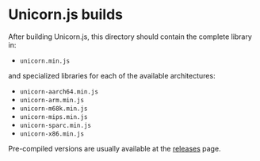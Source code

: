 Unicorn.js builds
=================

After building Unicorn.js, this directory should contain the complete library in:

* `unicorn.min.js`

and specialized libraries for each of the available architectures:

* `unicorn-aarch64.min.js`
* `unicorn-arm.min.js`
* `unicorn-m68k.min.js`
* `unicorn-mips.min.js`
* `unicorn-sparc.min.js`
* `unicorn-x86.min.js`

Pre-compiled versions are usually available at the [releases](https://github.com/AlexAltea/unicorn.js/releases) page.
